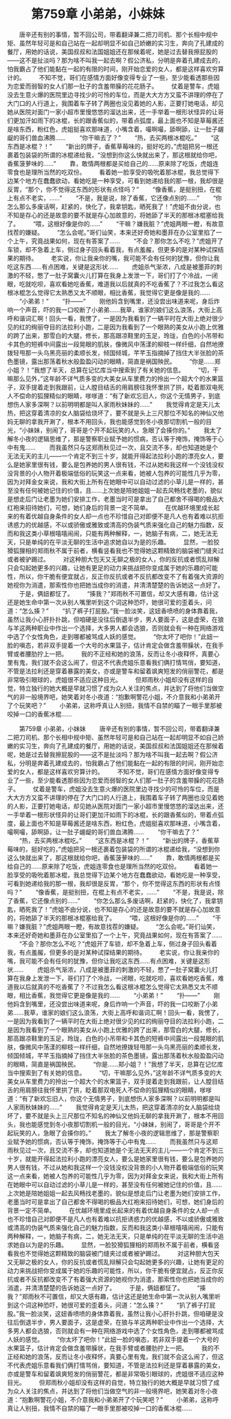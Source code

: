 # 　　第759章 小弟弟，小妹妹
　　唐辛还有别的事情，暂不回公司，带着翻译兼二把刀司机、那个长相中规中矩、虽然年轻可是和自己站在一起却明显不如自己娇嫩的实习生，奔向了孔建成的餐厅，用她的话说，美国叔叔和法国姐姐还在那候着呢，她是过去替我擦屁股的——这不是扯淡吗？那为啥不叫我一起去啊？假公济私，分明是奔着孔建成去的，怕我霸占了他们能黏在一起的有限的时间，刚开始恋爱的女人，都是这样喜欢穷算计的。
　　不知不觉，哥们在感情方面好像变得专业了一些，至少能看透那些因为恋爱而弱智的女人们那一肚子的含羞带臊的花花肠子。
　　仗着是警车，虎姐没去生意火爆的医院里边寻找少的可怜的车位，而是大大方方又蛮不讲理的停在了大门口的人行道上，我围着车子转了两圈也没见着她的人影，正要打她电话，却见她从医院对面门一家小超市里慢悠悠的溜达出来，还一手举着一根形状怪异的让哥们更加汗如雨下的冰棍，长的跟香蕉似的，带着点弧度，最上面也不知是草莓酱还是啥东西，粉红色，虎姐挺喜欢那味道，小嘴含着，嘬啊嘬，舔啊舔，让一肚子龌龊的哥们兽血沸腾……
　　“你干嘛去了？”
　　“热，去买两根冰棍吃。”
　　“这东西是冰棍？！”
　　“新出的牌子，香蕉草莓味的，挺好吃的，”虎姐把另一根还裹着包装袋的所谓的冰棍递给我，“没想到你这么快就出来了，那这根就给你吧，香蕉菠萝味的……”
　　靠，敢情两根都是买给自己的……原来除了吃饭，虎姐连零食也是理所当然的吃双份。
　　看着她一脸享受的吸吮着那冰棍，我总觉得下边某个地方在蠢蠢欲动，看她吃是一种享受，可看到她递给我的那一根，我却很是反胃，“那个，你不觉得这东西的形状有点怪吗？”
　　“像香蕉，是挺别扭，在棍上有点不老实，……”
　　“不是，我是说，除了香蕉，它还像点别的……”
　　“你怎么那么多废话啊，赶紧的，快化了，我拿钥匙，晒死我了！”虎姐不由分说，也不知是存心的还是故意的要不就是存心加故意的，将她舔了半天的那根冰棍塞给我了。
　　“喂，这根好像是你的……”
　　“干嘛？嫌我脏？”虎姐两眼一瞪，有故意找茬的嫌疑。
　　“怎么会呢。”哥们讪笑，本来还好奇她和墨菲在办公室里掐了一个上午，究竟战果如何，现在有答案了……
　　“不会？那你怎么不吃？”虎姐开了车锁，却不急着上车，侧过身子回头看着我，有点羞赧，但更多的是对某种试探结果的期待。
　　老实说，你让我亲你的嘴，我可能不会有任何的犹豫，但你让我吃这东西……有点困难，关键是这形状……
　　虎姐杀气渐浓，八成是被墨菲的刺激的不轻，憋了一肚子窝囊火儿打算在我身上发泄一下，哥们打了个冷战，一闭眼，吃就吃呗，喜欢看她吃香蕉，难道我以后就真的不吃香蕉了？不过我怎么看这根冰棍怎么觉得它太熟悉又太不顺眼，相比香蕉，我觉得它更是像是我的……
　　“小弟弟！”
　　“扑——”
　　刚他妈含到嘴里，还没尝出味道来呢，身后炸响一个声音，吓的我一口咬断了小弟弟……我草，谁家的娘们这么浪荡，大街上高呼和谐词汇啊！回头一看，我愣了，一是因为我看到了一辆平时在大街上绝对很少见的红的绚丽夺目的法拉利小跑，二是因为我看到了一个眼熟的美女从小跑上优雅的跨了出来，那雪白的大腿，修长，那高跟凉鞋里的玉足，玲珑，白色的小吊带和卡其色的短裤中间露出一段晃眼的肌肤，像微风中荡漾的柳枝一样纤细，自然地撩拨轻甩那一头乌黑亮丽的柔顺长发，倾国倾城，芊芊玉指摘掉了挡住大半张脸的茶色墨镜，露出那荡着秋水般盈盈闪动的眼睛，简直是祸国殃民。
　　“你是……郑小姐？！”我想了半天，总算在记忆库当中搜索到了有关她的信息。
　　“切，干嘛那么见外，”这年龄不详气质多变的大美女从车里费力的拎出一个超大个的水果篮子，双手提着走到我跟前，让人膛目结舌的用肩膀往我怀里拱了拱，眨着那双电死人不偿命的狐狸精似的眼睛，嗲嗲道：“有了新欢忘旧人，你这个无情男子，到底想伤人家多深啊？以前明明都是叫人家雨秋妹妹的……”
　　我觉得肯定是天儿太热，把这穿着清凉的女人脑袋给烧坏了，要不就是头上三尺那位不知名的神仙又他妈无聊的拿我开涮了，根本不用回头，我也能感觉到冬小夜那切割机一般的目光，“小妹妹，别闹了，哥哥是个开不起玩笑的人，急眼了会揍你的。”
　　我太了解冬小夜的逻辑思维了，那是警察职业赋予她的惯病，否认等于掩饰，掩饰等于心中有鬼……
　　而我虽然只与这郑雨秋见过一次，且交流不多，却也知道她是个无法无天的主儿——一个肯定不到三十岁，就能开得起法拉利小跑的漂亮女人，要么是她家里很有钱，要么是包养她的男人很有钱，不过从她和我这样一个没钱没权没背景的小人物开着极端低俗的玩笑这一点来看，她被人包养的可能性几乎为零，因为对拜金女来说，我和大街上所有在她眼中可以自动过滤的小草儿是一样的，甚至没有任何被她记住的价值，且……上次她是陪她姐姐一起去风畅找老墨的，貌似是想走后门让老墨为她们安排工作，老墨当时可是拿出了自己都舍不得喝的极品大红袍来招待她们，可想，她们身后的背景一定不简单。
　　在优越环境里成长起来的有着优越自身条件的女人却一点也不珍惜自己对即便不是凡人也有着难以抗拒诱惑力的优越感，不以或骄傲或雅致或清高的伪装气质来强化自己的魅力指数，反而和我这类小草根嘻嘻闹闹，只能有两种解释，一，她脑子有病，二，她无法无天，只是单纯的在平淡无聊的生活中追求她自以为是的乐趣。
　　显然，一脸狡猾狐狸相的郑雨秋不属于前者，横看竖看我也不觉得她这颗精致的脑袋被门缝夹过或者被驴踢过。
　　对这种胆大包天又无聊之极的女人，你的反抗或者慌乱辩解只会勾起她更多的兴趣，让她有更足的动力来挑战把你变成属于她的乐趣的可能性，所以，你干脆有便宜就占，反正你反抗或者不反抗都改变不了有着强大资源的她视你为消遣，那索性你也把她当成你的消遣，并清清楚楚的告诉她这一点好了。
　　于是，俩妞都怔了。
　　“揍我？”郑雨秋不可置信，却又大感有趣，估计这还是她生命中第一次从别人嘴里听到这个词这种恐吓，她很可爱的歪着头，问道：“怎么揍？”
　　“扒了裤子打屁股。”我一脸淡笑，这妞香喷喷的身体靠着我，虽然让我小心肝扑扑跳，但咱硬是没往后倒退半步，男人要面子，这是虚荣，在狼与羊这两种职业中作出一个选择，大多男人都会选狼，否则就会有一种在网络游戏中选了个女性角色，走到哪都被骂成人妖的感觉。
　　“你太坏了吧你！”此妞一脸的嗔态，若非双手提着一个大号的水果篮子，估计肯定会做含羞带臊状，在我手臂或者腰肋拧上一把。
　　我的不正经和她的浪荡，反而让冬小夜释怀，真要心里有鬼，我们就不会这么闹了，但这不代表虎姐乐意看我们俩打情骂俏，要知道，不管是法拉利还是穿着暴露的美女，亦或是警车和留着飒爽短发的俏丽警花，都是非常吸引眼球的，虎姐很不适应这种目光。
　　但郑雨秋小姐却没有这样的自觉，特立独行的她大概是早就习惯了成为众人关注的焦点，并达到了将他们当做空气的非一般境界吧，她笑着对冬小夜道：“抱歉啊警花小姐，不介意我和小弟弟开了个玩笑吧？”
　　小弟弟，这称呼真让人别扭，我情不自禁的瞄了一眼手里那被咬掉一口的香蕉冰棍……

　　第759章 小弟弟，小妹妹
　　唐辛还有别的事情，暂不回公司，带着翻译兼二把刀司机、那个长相中规中矩、虽然年轻可是和自己站在一起却明显不如自己娇嫩的实习生，奔向了孔建成的餐厅，用她的话说，美国叔叔和法国姐姐还在那候着呢，她是过去替我擦屁股的——这不是扯淡吗？那为啥不叫我一起去啊？假公济私，分明是奔着孔建成去的，怕我霸占了他们能黏在一起的有限的时间，刚开始恋爱的女人，都是这样喜欢穷算计的。
　　不知不觉，哥们在感情方面好像变得专业了一些，至少能看透那些因为恋爱而弱智的女人们那一肚子的含羞带臊的花花肠子。
　　仗着是警车，虎姐没去生意火爆的医院里边寻找少的可怜的车位，而是大大方方又蛮不讲理的停在了大门口的人行道上，我围着车子转了两圈也没见着她的人影，正要打她电话，却见她从医院对面门一家小超市里慢悠悠的溜达出来，还一手举着一根形状怪异的让哥们更加汗如雨下的冰棍，长的跟香蕉似的，带着点弧度，最上面也不知是草莓酱还是啥东西，粉红色，虎姐挺喜欢那味道，小嘴含着，嘬啊嘬，舔啊舔，让一肚子龌龊的哥们兽血沸腾……
　　“你干嘛去了？”
　　“热，去买两根冰棍吃。”
　　“这东西是冰棍？！”
　　“新出的牌子，香蕉草莓味的，挺好吃的，”虎姐把另一根还裹着包装袋的所谓的冰棍递给我，“没想到你这么快就出来了，那这根就给你吧，香蕉菠萝味的……”
　　靠，敢情两根都是买给自己的……原来除了吃饭，虎姐连零食也是理所当然的吃双份。
　　看着她一脸享受的吸吮着那冰棍，我总觉得下边某个地方在蠢蠢欲动，看她吃是一种享受，可看到她递给我的那一根，我却很是反胃，“那个，你不觉得这东西的形状有点怪吗？”
　　“像香蕉，是挺别扭，在棍上有点不老实，……”
　　“不是，我是说，除了香蕉，它还像点别的……”
　　“你怎么那么多废话啊，赶紧的，快化了，我拿钥匙，晒死我了！”虎姐不由分说，也不知是存心的还是故意的要不就是存心加故意的，将她舔了半天的那根冰棍塞给我了。
　　“喂，这根好像是你的……”
　　“干嘛？嫌我脏？”虎姐两眼一瞪，有故意找茬的嫌疑。
　　“怎么会呢。”哥们讪笑，本来还好奇她和墨菲在办公室里掐了一个上午，究竟战果如何，现在有答案了……
　　“不会？那你怎么不吃？”虎姐开了车锁，却不急着上车，侧过身子回头看着我，有点羞赧，但更多的是对某种试探结果的期待。
　　老实说，你让我亲你的嘴，我可能不会有任何的犹豫，但你让我吃这东西……有点困难，关键是这形状……
　　虎姐杀气渐浓，八成是被墨菲的刺激的不轻，憋了一肚子窝囊火儿打算在我身上发泄一下，哥们打了个冷战，一闭眼，吃就吃呗，喜欢看她吃香蕉，难道我以后就真的不吃香蕉了？不过我怎么看这根冰棍怎么觉得它太熟悉又太不顺眼，相比香蕉，我觉得它更是像是我的……
　　“小弟弟！”
　　“扑——”
　　刚他妈含到嘴里，还没尝出味道来呢，身后炸响一个声音，吓的我一口咬断了小弟弟……我草，谁家的娘们这么浪荡，大街上高呼和谐词汇啊！回头一看，我愣了，一是因为我看到了一辆平时在大街上绝对很少见的红的绚丽夺目的法拉利小跑，二是因为我看到了一个眼熟的美女从小跑上优雅的跨了出来，那雪白的大腿，修长，那高跟凉鞋里的玉足，玲珑，白色的小吊带和卡其色的短裤中间露出一段晃眼的肌肤，像微风中荡漾的柳枝一样纤细，自然地撩拨轻甩那一头乌黑亮丽的柔顺长发，倾国倾城，芊芊玉指摘掉了挡住大半张脸的茶色墨镜，露出那荡着秋水般盈盈闪动的眼睛，简直是祸国殃民。
　　“你是……郑小姐？！”我想了半天，总算在记忆库当中搜索到了有关她的信息。
　　“切，干嘛那么见外，”这年龄不详气质多变的大美女从车里费力的拎出一个超大个的水果篮子，双手提着走到我跟前，让人膛目结舌的用肩膀往我怀里拱了拱，眨着那双电死人不偿命的狐狸精似的眼睛，嗲嗲道：“有了新欢忘旧人，你这个无情男子，到底想伤人家多深啊？以前明明都是叫人家雨秋妹妹的……”
　　我觉得肯定是天儿太热，把这穿着清凉的女人脑袋给烧坏了，要不就是头上三尺那位不知名的神仙又他妈无聊的拿我开涮了，根本不用回头，我也能感觉到冬小夜那切割机一般的目光，“小妹妹，别闹了，哥哥是个开不起玩笑的人，急眼了会揍你的。”
　　我太了解冬小夜的逻辑思维了，那是警察职业赋予她的惯病，否认等于掩饰，掩饰等于心中有鬼……
　　而我虽然只与这郑雨秋见过一次，且交流不多，却也知道她是个无法无天的主儿——一个肯定不到三十岁，就能开得起法拉利小跑的漂亮女人，要么是她家里很有钱，要么是包养她的男人很有钱，不过从她和我这样一个没钱没权没背景的小人物开着极端低俗的玩笑这一点来看，她被人包养的可能性几乎为零，因为对拜金女来说，我和大街上所有在她眼中可以自动过滤的小草儿是一样的，甚至没有任何被她记住的价值，且……上次她是陪她姐姐一起去风畅找老墨的，貌似是想走后门让老墨为她们安排工作，老墨当时可是拿出了自己都舍不得喝的极品大红袍来招待她们，可想，她们身后的背景一定不简单。
　　在优越环境里成长起来的有着优越自身条件的女人却一点也不珍惜自己对即便不是凡人也有着难以抗拒诱惑力的优越感，不以或骄傲或雅致或清高的伪装气质来强化自己的魅力指数，反而和我这类小草根嘻嘻闹闹，只能有两种解释，一，她脑子有病，二，她无法无天，只是单纯的在平淡无聊的生活中追求她自以为是的乐趣。
　　显然，一脸狡猾狐狸相的郑雨秋不属于前者，横看竖看我也不觉得她这颗精致的脑袋被门缝夹过或者被驴踢过。
　　对这种胆大包天又无聊之极的女人，你的反抗或者慌乱辩解只会勾起她更多的兴趣，让她有更足的动力来挑战把你变成属于她的乐趣的可能性，所以，你干脆有便宜就占，反正你反抗或者不反抗都改变不了有着强大资源的她视你为消遣，那索性你也把她当成你的消遣，并清清楚楚的告诉她这一点好了。
　　于是，俩妞都怔了。
　　“揍我？”郑雨秋不可置信，却又大感有趣，估计这还是她生命中第一次从别人嘴里听到这个词这种恐吓，她很可爱的歪着头，问道：“怎么揍？”
　　“扒了裤子打屁股。”我一脸淡笑，这妞香喷喷的身体靠着我，虽然让我小心肝扑扑跳，但咱硬是没往后倒退半步，男人要面子，这是虚荣，在狼与羊这两种职业中作出一个选择，大多男人都会选狼，否则就会有一种在网络游戏中选了个女性角色，走到哪都被骂成人妖的感觉。
　　“你太坏了吧你！”此妞一脸的嗔态，若非双手提着一个大号的水果篮子，估计肯定会做含羞带臊状，在我手臂或者腰肋拧上一把。
　　我的不正经和她的浪荡，反而让冬小夜释怀，真要心里有鬼，我们就不会这么闹了，但这不代表虎姐乐意看我们俩打情骂俏，要知道，不管是法拉利还是穿着暴露的美女，亦或是警车和留着飒爽短发的俏丽警花，都是非常吸引眼球的，虎姐很不适应这种目光。
　　但郑雨秋小姐却没有这样的自觉，特立独行的她大概是早就习惯了成为众人关注的焦点，并达到了将他们当做空气的非一般境界吧，她笑着对冬小夜道：“抱歉啊警花小姐，不介意我和小弟弟开了个玩笑吧？”
　　小弟弟，这称呼真让人别扭，我情不自禁的瞄了一眼手里那被咬掉一口的香蕉冰棍……
